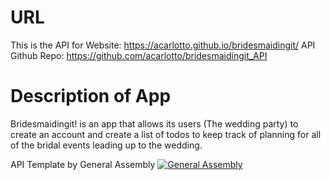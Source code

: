# URL

This is the API for Website: https://acarlotto.github.io/bridesmaidingit/
API Github Repo: https://github.com/acarlotto/bridesmaidingit_API

# Description of App
Bridesmaidingit! is an app that allows its users (The wedding party) to create an account and create a list of todos to keep track of planning for all of the bridal events leading up to the wedding.

API Template by General Assembly
[![General Assembly]()](https://generalassemb.ly/education/web-development-immersive)
